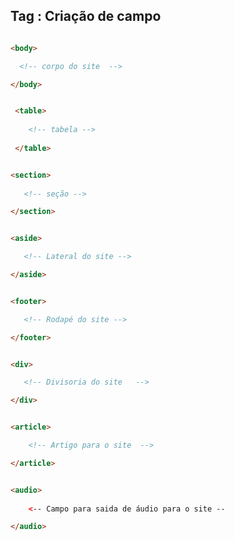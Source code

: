 
## Tag : Criação de campo 

```html

<body>

  <!-- corpo do site  -->

</body>

```

```Html

 <table>
     
    <!-- tabela -->
    
 </table>

```

```Html

<section>
  
   <!-- seção -->

</section>

```

```html 

<aside>

   <!-- Lateral do site -->

</aside>

```

```html 

<footer>

   <!-- Rodapé do site -->

</footer>

```

```html

<div>

   <!-- Divisoria do site   -->

</div>

```

```html 

<article> 

    <!-- Artigo para o site  -->

</article>

```

```html

<audio> 
   
    <-- Campo para saida de áudio para o site --

</audio>

```

